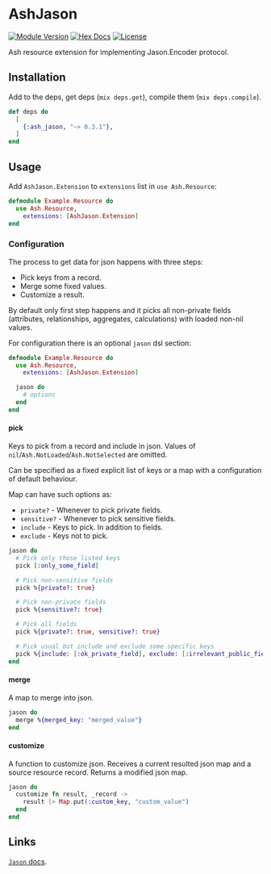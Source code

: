 # AshJason

[![Module Version](https://img.shields.io/hexpm/v/ash_jason)](https://hex.pm/packages/ash_jason)
[![Hex Docs](https://img.shields.io/badge/hex-docs-lightgreen)](https://hexdocs.pm/ash_jason/)
[![License](https://img.shields.io/hexpm/l/ash_jason)](https://github.com/vonagam/ash_jason/blob/master/LICENSE.md)

Ash resource extension for implementing Jason.Encoder protocol.

## Installation

Add to the deps, get deps (`mix deps.get`), compile them (`mix deps.compile`).

```elixir
def deps do
  [
    {:ash_jason, "~> 0.3.1"},
  ]
end
```

## Usage

Add `AshJason.Extension` to `extensions` list in `use Ash.Resource`:

```elixir
defmodule Example.Resource do
  use Ash.Resource,
    extensions: [AshJason.Extension]
end
```

### Configuration

The process to get data for json happens with three steps: 
- Pick keys from a record.
- Merge some fixed values.
- Customize a result.

By default only first step happens and it picks all non-private fields (attributes, relationships, aggregates,
calculations) with loaded non-nil values.

For configuration there is an optional `jason` dsl section:

```elixir
defmodule Example.Resource do
  use Ash.Resource,
    extensions: [AshJason.Extension]

  jason do
    # options
  end
end
```

#### pick

Keys to pick from a record and include in json.
Values of `nil`/`Ash.NotLoaded`/`Ash.NotSelected` are omitted.

Can be specified as a fixed explicit list of keys or a map with a configuration of default behaviour.

Map can have such options as:
- `private?` - Whenever to pick private fields.
- `sensitive?` - Whenever to pick sensitive fields.
- `include` - Keys to pick. In addition to fields.
- `exclude` - Keys not to pick. 

```elixir
jason do
  # Pick only those listed keys
  pick [:only_some_field]

  # Pick non-sensitive fields
  pick %{private?: true}

  # Pick non-private fields
  pick %{sensitive?: true}

  # Pick all fields
  pick %{private?: true, sensitive?: true}

  # Pick usual but include and exclude some specific keys
  pick %{include: [:ok_private_field], exclude: [:irrelevant_public_field]}
end
```

#### merge

A map to merge into json.

```elixir
jason do
  merge %{merged_key: "merged_value"}
end
```

#### customize

A function to customize json.
Receives a current resulted json map and a source resource record.
Returns a modified json map.

```elixir
jason do
  customize fn result, _record ->
    result |> Map.put(:custom_key, "custom_value")
  end
end
```

## Links

[`Jason` docs](https://hexdocs.pm/jason).
